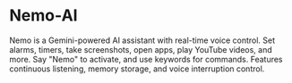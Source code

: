 # Nemo-AI
Nemo is a Gemini-powered AI assistant with real-time voice control. Set alarms, timers, take screenshots, open apps, play YouTube videos, and more. Say "Nemo" to activate, and use keywords for commands. Features continuous listening, memory storage, and voice interruption control.
